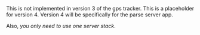 This is not implemented in version 3 of the gps tracker. This is a placeholder for version 4. Version 4 will be specifically for the parse server app.

Also, *you only need to use one server stack*.
